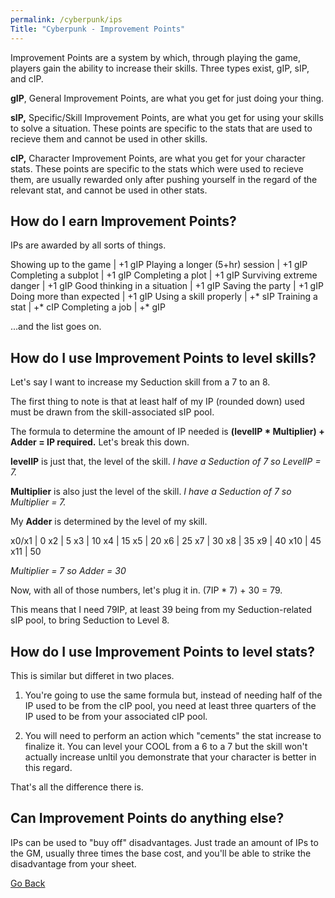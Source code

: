 ```yaml
---
permalink: /cyberpunk/ips
Title: "Cyberpunk - Improvement Points"
---
```


Improvement Points are a system by which, through playing the game, players gain the ability to increase their skills. Three types exist, gIP, sIP, and cIP.

**gIP**, General Improvement Points, are what you get for just doing your thing.

**sIP,** Specific/Skill Improvement Points, are what you get for using your skills to solve a situation. These points are specific to the stats that are used to recieve them and cannot be used in other skills.

**cIP,** Character Improvement Points, are what you get for your character stats. These points are specific to the stats which were used to recieve them, are usually rewarded only after pushing yourself in the regard of the relevant stat, and cannot be used in other stats.

## How do I earn Improvement Points?

IPs are awarded by all sorts of things.

Showing up to the game           |  +1 gIP
Playing a longer (5+hr) session  |  +1 gIP
Completing a subplot             |  +1 gIP
Completing a plot                |  +1 gIP
Surviving extreme danger         |  +1 gIP
Good thinking in a situation     |  +1 gIP
Saving the party                 |  +1 gIP
Doing more than expected         |  +1 gIP
Using a skill properly           |  +* sIP
Training a stat                  |  +* cIP
Completing a job                 |  +* gIP

...and the list goes on.

## How do I use Improvement Points to level skills?

Let's say I want to increase my Seduction skill from a 7 to an 8.

The first thing to note is that at least half of my IP (rounded down) used must be drawn from the skill-associated sIP pool.

The formula to determine the amount of IP needed is **(levelIP * Multiplier) + Adder = IP required.** Let's break this down.

**levelIP** is just that, the level of the skill. *I have a Seduction of 7 so LevelIP = 7.*

**Multiplier** is also just the level of the skill. *I have a Seduction of 7 so Multiplier = 7.*

My **Adder** is determined by the level of my skill.

x0/x1  |  0
x2      |  5
x3      |  10
x4      |  15
x5      |  20
x6      |  25
x7      |  30
x8      |  35
x9      |  40
x10    |  45
x11    |  50

*Multiplier = 7 so Adder = 30*

Now, with all of those numbers, let's plug it in. (7IP * 7) + 30 = 79.

This means that I need 79IP, at least 39 being from my Seduction-related sIP pool, to bring Seduction to Level 8.

## How do I use Improvement Points to level stats?

This is similar but differet in two places.

1. You're going to use the same formula but, instead of needing half of the IP used to be from the cIP pool, you need at least three quarters of the IP used to be from your associated cIP pool.

2. You will need to perform an action which "cements" the stat increase to finalize it. You can level your COOL from a 6 to a 7 but the skill won't actually increase unltil you demonstrate that your character is better in this regard.

That's all the difference there is.

## Can Improvement Points do anything else?

IPs can be used to "buy off" disadvantages. Just trade an amount of IPs to the GM, usually three times the base cost, and you'll be able to strike the disadvantage from your sheet.

[Go Back](/cyberpunk)
